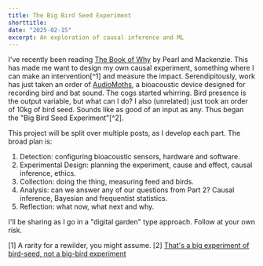 ```yaml
---
title: The Big Bird Seed Experiment
shorttitle:
date: "2025-02-15"
excerpt: An exploration of causal inference and ML
---
```


I've recently been reading [The Book of Why](https://bayes.cs.ucla.edu/WHY/) by Pearl and Mackenzie. This has made me want to design my own causal experiment, something where I can make an intervention[^1] and measure the impact. Serendipitously, work has just taken an order of [AudioMoths](https://www.openacousticdevices.info/audiomoth), a bioacoustic device designed for recording bird and bat sound. The cogs started whirring. Bird presence is the output variable, but what can I do? I also (unrelated) just took an order of 10kg of bird seed. Sounds like as good of an input as any. Thus began the "Big Bird Seed Experiment"[^2].

This project will be split over multiple posts, as I develop each part. The broad plan is:

1. Detection: configuring bioacoustic sensors, hardware and software.
2. Experimental Design: planning the experiment, cause and effect, causal inference, ethics.
3. Collection: doing the thing, measuring feed and birds.
4. Analysis: can we answer any of our questions from Part 2? Causal inference, Bayesian and frequentist statistics.
5. Reflection: what now, what next and why.

I'll be sharing as I go in a "digital garden" type approach. Follow at your own risk.

[1] A rarity for a rewilder, you might assume.
[2] [That's a big experiment of bird-seed, not a big-bird experiment](https://xkcd.com/37/)
